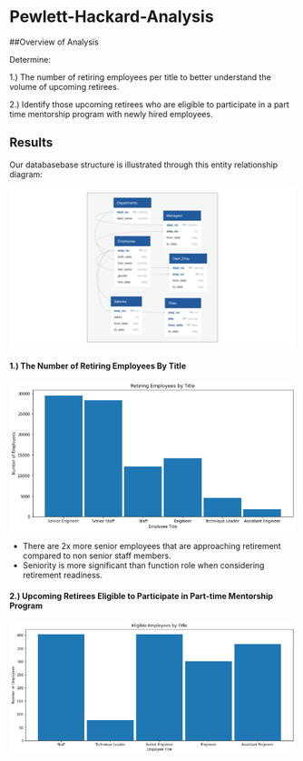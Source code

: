 # Pewlett-Hackard-Analysis

##Overview of Analysis

Determine:

1.) The number of retiring employees per title to better understand the volume of upcoming retirees.

2.) Identify those upcoming retirees who are eligible to participate in a part time mentorship program with newly hired employees. 

## Results

Our databasebase structure is illustrated through this entity relationship diagram:

![EmployeeDB](data/EmployeeDB.png)

#### 1.) The Number of Retiring Employees By Title 
 

![retiring_titles_histogram](data/retiring_titles_histogram.png)

- There are 2x more senior employees that are approaching retirement compared to non senior staff members.
- Seniority is more significant than function role when considering retirement readiness. 

#### 2.) Upcoming Retirees Eligible to Participate in Part-time Mentorship Program 

![mentorship_eligibility_histogram](data/mentorship_eligibility_histogram.png)

